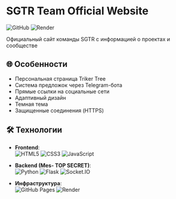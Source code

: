# SGTR Team Official Website

![GitHub](https://img.shields.io/github/license/sgtr-team/sgtr-team.github.io)
![Render](https://img.shields.io/badge/Render-Deployed-success)

Официальный сайт команды SGTR с информацией о проектах и сообществе

## 🌐 Особенности

- Персональная страница Triker Tree
- Система предложок через Telegram-бота
- Прямые ссылки на социальные сети
- Адаптивный дизайн
- Темная тема
- Защищенные соединения (HTTPS)

## 🛠 Технологии

- **Frontend**:  
  ![HTML5](https://img.shields.io/badge/-HTML5-E34F26?logo=html5&logoColor=white)
  ![CSS3](https://img.shields.io/badge/-CSS3-1572B6?logo=css3)
  ![JavaScript](https://img.shields.io/badge/-JavaScript-F7DF1E?logo=javascript)

- **Backend (Mes- TOP SECRET)**:  
  ![Python](https://img.shields.io/badge/-Python-3776AB?logo=python)
  ![Flask](https://img.shields.io/badge/-Flask-000000?logo=flask)
  ![Socket.IO](https://img.shields.io/badge/-Socket.IO-010101?logo=socket.io)

- **Инфраструктура**:  
  ![GitHub Pages](https://img.shields.io/badge/-GitHub%20Pages-222222?logo=github)
  ![Render](https://img.shields.io/badge/-Render-46E3B7?logo=render)